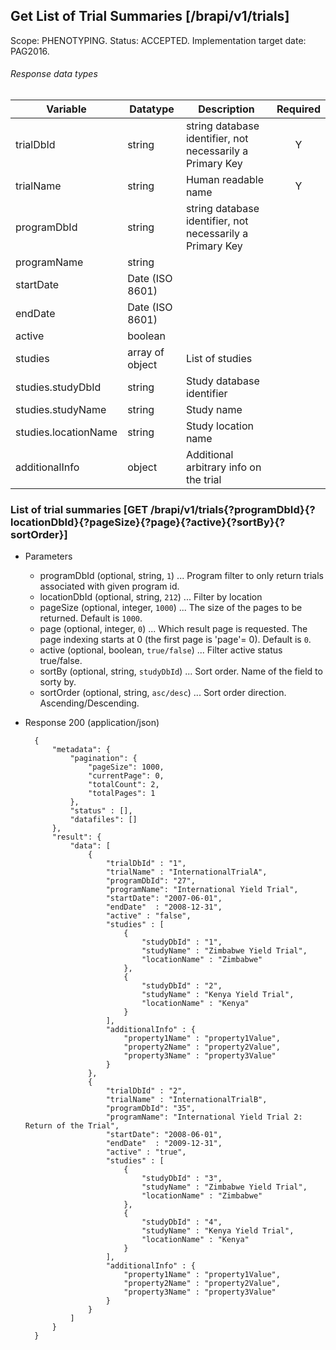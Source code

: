 ## Get List of Trial Summaries [/brapi/v1/trials]

Scope: PHENOTYPING.
Status: ACCEPTED.
Implementation target date: PAG2016.

###### Response data types

| Variable                | Datatype        | Description                                             | Required |
| ----------------------- | --------------- | ------------------------------------------------------- | :------: |
| trialDbId               | string          | string database identifier, not necessarily a Primary Key |    Y     |
| trialName               | string          | Human readable name                                     |    Y     |
| programDbId             | string          | string database identifier, not necessarily a Primary Key |          |
| programName             | string          |                                                         |          |
| startDate               | Date (ISO 8601)          |                                                         |          |
| endDate                 | Date (ISO 8601)          |                                                         |          |
| active                  | boolean         |                                                         |          |
| studies                 | array of object | List of studies                                         |          |
| studies.studyDbId       | string          | Study database identifier                               |          |
| studies.studyName       | string          | Study  name                                             |          |
| studies.locationName    | string          | Study location name                                     |          |
| additionalInfo          | object          | Additional arbitrary info on the trial                  |          |

### List of trial summaries [GET /brapi/v1/trials{?programDbId}{?locationDbId}{?pageSize}{?page}{?active}{?sortBy}{?sortOrder}]

+ Parameters
    + programDbId (optional, string, `1`) ... Program filter to only return trials associated with given program id.
    + locationDbId (optional, string, `212`) ... Filter by location
    + pageSize (optional, integer, `1000`) ... The size of the pages to be returned. Default is `1000`.
    + page (optional, integer, `0`) ... Which result page is requested. The page indexing starts at 0 (the first page is 'page'= 0). Default is `0`.
    + active (optional, boolean, `true/false`) ... Filter active status true/false. 
    + sortBy (optional, string, `studyDbId`) ... Sort order. Name of the field to sorty by.
    + sortOrder (optional, string, `asc/desc`) ... Sort order direction. Ascending/Descending.
    
+ Response 200 (application/json)

        {
            "metadata": {
                "pagination": {
                    "pageSize": 1000,
                    "currentPage": 0,
                    "totalCount": 2,
                    "totalPages": 1
                },
                "status" : [],
                "datafiles": []
            },
            "result": {
                "data": [ 
                    {
                        "trialDbId" : "1",
                        "trialName" : "InternationalTrialA",
                        "programDbId": "27",
                        "programName": "International Yield Trial",
                        "startDate": "2007-06-01",
                        "endDate"  : "2008-12-31",
                        "active" : "false", 
                        "studies" : [
                            {
                                "studyDbId" : "1",
                                "studyName" : "Zimbabwe Yield Trial",
                                "locationName" : "Zimbabwe"
                            },
                            {
                                "studyDbId" : "2",
                                "studyName" : "Kenya Yield Trial",
                                "locationName" : "Kenya"
                            }
                        ],
                        "additionalInfo" : {
                            "property1Name" : "property1Value",
                            "property2Name" : "property2Value",
                            "property3Name" : "property3Value"
                        }
                    },
                    {
                        "trialDbId" : "2",
                        "trialName" : "InternationalTrialB",
                        "programDbId": "35",
                        "programName": "International Yield Trial 2: Return of the Trial",
                        "startDate": "2008-06-01",
                        "endDate"  : "2009-12-31",
                        "active" : "true", 
                        "studies" : [
                            {
                                "studyDbId" : "3",
                                "studyName" : "Zimbabwe Yield Trial",
                                "locationName" : "Zimbabwe"
                            },
                            {
                                "studyDbId" : "4",
                                "studyName" : "Kenya Yield Trial",
                                "locationName" : "Kenya"
                            }
                        ],
                        "additionalInfo" : {
                            "property1Name" : "property1Value",
                            "property2Name" : "property2Value",
                            "property3Name" : "property3Value"
                        }
                    }
                ]
            }
        }        

